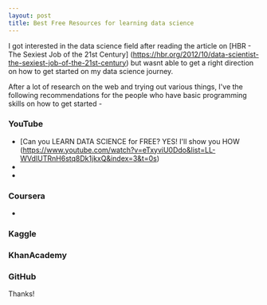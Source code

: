 ```yaml
---
layout: post
title: Best Free Resources for learning data science
---
```


I got interested in the data science field after reading the article on [HBR - The Sexiest Job of the 21st Century] (https://hbr.org/2012/10/data-scientist-the-sexiest-job-of-the-21st-century) but wasnt able to get a right direction on how to get started on my data science journey.

After a lot of research on the web and trying out various things, I've the following recommendations for the people who have basic programming skills on how to get started -

### YouTube
* [Can you LEARN DATA SCIENCE for FREE? YES! I'll show you HOW (https://www.youtube.com/watch?v=eTxyviU0Ddo&list=LL-WVdIUTRnH6stq8Dk1jkxQ&index=3&t=0s)
* 
*

### Coursera
* 

### Kaggle

### KhanAcademy

### GitHub



Thanks!
